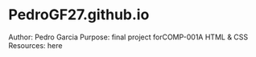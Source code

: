 # PedroGF27.github.io
Author: Pedro Garcia
Purpose: final project forCOMP-001A HTML & CSS
Resources: here